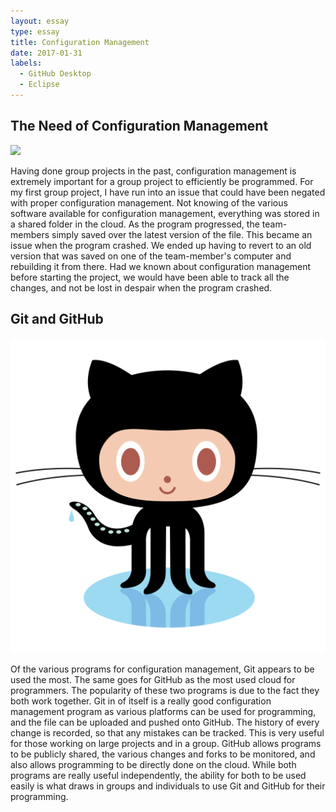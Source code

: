 ```yaml
---
layout: essay
type: essay
title: Configuration Management
date: 2017-01-31
labels:
  - GitHub Desktop
  - Eclipse
---
```



## The Need of Configuration Management
<img class="ui medium right floated image" src="../images/group.jpd">

Having done group projects in the past, configuration management is extremely important for a group project to efficiently be programmed.   For my first group project, I have run into an issue that could have been negated with proper configuration management. Not knowing of the various software available for configuration management, everything was stored in a shared folder in the cloud. As the program progressed, the team-members simply saved over the latest version of the file. This became an issue when the program crashed. We ended up having to revert to an old version that was saved on one of the team-member's computer and rebuilding it from there. Had we known about configuration management before starting the project, we would have been able to track all the changes, and not be lost in despair when the program crashed.

## Git and GitHub

<img class="ui tiny circular left floated image" src="../images/octocat.png">


Of the various programs for configuration management, Git appears to be used the most. The same goes for GitHub as the most used cloud for programmers. The popularity of these two programs is due to the fact they both work together. Git in of itself is a really good configuration management program as various platforms can be used for programming, and the file can be uploaded and pushed onto GitHub. The history of every change is recorded, so that any mistakes can be tracked. This is very useful for those working on large projects and in a group. GitHub allows programs to be publicly shared, the various changes and forks to be monitored, and also allows programming to be directly done on the cloud. While both programs are really useful independently, the ability for both to be used easily is what draws in groups and individuals to use Git and GitHub for their programming.

